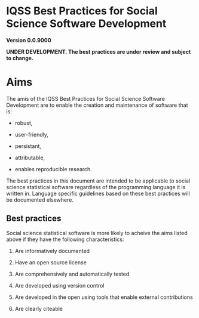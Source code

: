 # IQSS Best Practices for Social Science Software Development

**Version 0.0.9000**

**UNDER DEVELOPMENT. The best practices are under review and subject to change.**

# Aims

The amis of the IQSS Best Practices for Social Science Software Development are to enable the creation and maintenance of software that is:

-   robust,

-   user-friendly,

-   persistant,

-   attributable,

-   enables reproducible research.

The best practices in this document are intended to be applicable to social science statistical software regardless of the programming language it is written in. Language specific guidelines based on these best practices will be documented elsewhere.

## Best practices

Social science statistical software is more likely to acheive the aims listed above if they have the following characteristics:

1.  Are informatively documented

2.  Have an open source license

3.  Are comprehensively and automatically tested

4.  Are developed using version control

5.  Are developed in the open using tools that enable external contributions

6.  Are clearly citeable
